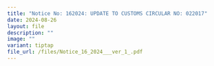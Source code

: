 ```yaml
---
title: "Notice No: 162024: UPDATE TO CUSTOMS CIRCULAR NO: 022017"
date: 2024-08-26
layout: file
description: ""
image: ""
variant: tiptap
file_url: /files/Notice_16_2024___ver_1_.pdf
---
```

